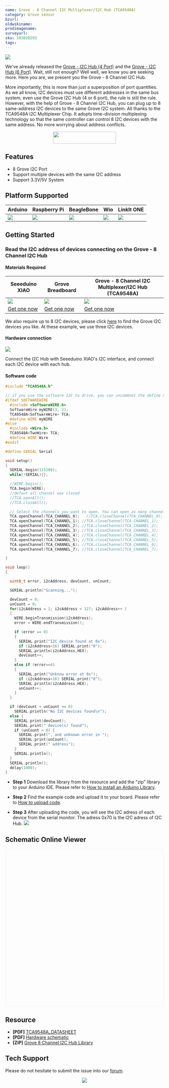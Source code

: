 ```yaml
---
name: Grove - 8 Channel I2C Multiplexer/I2C Hub (TCA9548A)
category: Grove sensor
bzurl: 
oldwikiname: 
prodimagename:
surveyurl: 
sku: 103020293
tags:
---
```



![](http://me.omgoooo.com:2022/SeeedDocument/Grove-8-Channel-I2C-Hub-TCA9548A-/-/raw/master/img/Grove-8-Channel-I2C-Hub-TCA9548A-wiki.jpg)


We've already released the [Grove - I2C Hub (4 Port)](https://www.seeedstudio.com/Grove-I2C-Hub.html) and the [Grove - I2C Hub (6 Port)](https://www.seeedstudio.com/Grove-I2C-Hub-6-Port-p-4349.html). Wait, still not enough? Well well, we know you are seeking more. Here you are, we present you the Grove - 8 Channel I2C Hub. 

More importantly, this is more than just a superposition of port quantities. As we all know, I2C devices must use different addresses in the same bus system, even use the Grove I2C Hub (4 or 6 port), the rule is still the rule. However, with the help of  Grove - 8 Channel I2C Hub, you can plug up to 8 same-address I2C devices to the same Grove I2C system. All thanks to the TCA9548A I2C Multiplexer Chip. It adopts time-division multiplexing technology so that the same controller can control 8 I2C devices with the same address. No more worrying about address conflicts. 

<p style="text-align:center"><a href="https://www.seeedstudio.com/Grove-8-Channel-I2C-Hub-TCA9548A-p-4398.html" target="_blank"><img src="https://github.com/SeeedDocument/wiki_english/raw/master/docs/images/get_one_now_small.png" width="200" height="38"  border=0 /></a></p> 

## Features

- 8 Grove I2C Port 
- Support multiple devices with the same I2C address
- Support 3.3V/5V System

## Platform Supported
| Arduino                                                                                             | Raspberry Pi                                                                                             | BeagleBone                                                                                      | Wio                                                                                               | LinkIt ONE                                                                                         |
|-----------------------------------------------------------------------------------------------------|----------------------------------------------------------------------------------------------------------|-------------------------------------------------------------------------------------------------|---------------------------------------------------------------------------------------------------|----------------------------------------------------------------------------------------------------|
| ![](https://raw.githubusercontent.com/SeeedDocument/wiki_english/master/docs/images/arduino_logo.jpg) | ![](https://raw.githubusercontent.com/SeeedDocument/wiki_english/master/docs/images/raspberry_pi_logo_n.jpg) | ![](https://raw.githubusercontent.com/SeeedDocument/wiki_english/master/docs/images/bbg_logo_n.jpg) | ![](https://raw.githubusercontent.com/SeeedDocument/wiki_english/master/docs/images/wio_logo_n.jpg) | ![](https://raw.githubusercontent.com/SeeedDocument/wiki_english/master/docs/images/linkit_logo_n.jpg) |

## Getting Started

### Read the I2C address of devices connecting on the Grove - 8 Channel I2C Hub

#### Materials Required

|Seeeduino XIAO|Grove Breadboard|Grove - 8 Channel I2C Multiplexer/I2C Hub (TCA9548A)|
|--------|-----------------------|------------|
|![](http://me.omgoooo.com:2022/SeeedDocument/Seeeduino-XIAO/-/raw/master/img/seeeduino-xiao-preview210x157.jpg)|![](http://me.omgoooo.com:2022/SeeedDocument/Grove-Breadboard/-/raw/master/img/103020232-integrate-preview210x157.jpg)|![](http://me.omgoooo.com:2022/SeeedDocument/Grove-8-Channel-I2C-Hub-TCA9548A-/-/raw/master/img/Grove-8-Channel-I2C-Hub-TCA9548A-thumbnail.jpg)|
|[Get one now](https://www.seeedstudio.com/Seeeduino-XIAO-Arduino-Microcontroller-SAMD21-Cortex-M0+-p-4426.html)|[Get one now](https://www.seeedstudio.com/Grove-Breadboard-p-4034.html)|[Get one now](https://www.seeedstudio.com/Grove-8-Channel-I2C-Hub-TCA9548A-p-4398.html)|

We also require up to 8 I2C devices, please click [here](https://www.seeedstudio.com/catalogsearch/result/?q=i2c) to find the Grove I2C devices you like.
At these example, we use three I2C devices.

#### Hardware connection

![](http://me.omgoooo.com:2022/SeeedDocument/Grove-8-Channel-I2C-Hub-TCA9548A-/-/raw/master/img/Grove-8-Channel-I2C-Hub-example.jpg)

Connect the I2C Hub with Seeeduino XIAO's I2C interface, and connect each I2C device with each hub.

#### Software code 
```C++
#include "TCA9548A.h"

// if you use the software I2C to drive, you can uncommnet the define SOFTWAREWIRE which in TCA9548A.h. 
#ifdef SOFTWAREWIRE
  #include <SoftwareWIRE.h>
  SoftwareWire myWIRE(3, 2);
  TCA9548A<SoftwareWire> TCA;
  #define WIRE myWIRE
#else   
  #include <Wire.h>
  TCA9548A<TwoWire> TCA;
  #define WIRE Wire
#endif

#define SERIAL Serial

void setup()
{
  SERIAL.begin(115200);
  while(!SERIAL){};

  //WIRE.begin();
  TCA.begin(WIRE);
  //defaut all channel was closed
  //TCA.openAll();
  //TCA.closeAll();

  // Select the channels you want to open. You can open as many channels as you want
  TCA.openChannel(TCA_CHANNEL_0);   //TCA.closeChannel(TCA_CHANNEL_0);
  TCA.openChannel(TCA_CHANNEL_1); //TCA.closeChannel(TCA_CHANNEL_1);
  TCA.openChannel(TCA_CHANNEL_2); //TCA.closeChannel(TCA_CHANNEL_2);
  TCA.openChannel(TCA_CHANNEL_3); //TCA.closeChannel(TCA_CHANNEL_3);
  TCA.openChannel(TCA_CHANNEL_4); //TCA.closeChannel(TCA_CHANNEL_4);
  TCA.openChannel(TCA_CHANNEL_5); //TCA.closeChannel(TCA_CHANNEL_5);
  TCA.openChannel(TCA_CHANNEL_6); //TCA.closeChannel(TCA_CHANNEL_6);
  TCA.openChannel(TCA_CHANNEL_7); //TCA.closeChannel(TCA_CHANNEL_7); 

}

void loop()
{

  uint8_t error, i2cAddress, devCount, unCount;

  SERIAL.println("Scanning...");

  devCount = 0;
  unCount = 0;
  for(i2cAddress = 1; i2cAddress < 127; i2cAddress++ )
  {
    WIRE.beginTransmission(i2cAddress);
    error = WIRE.endTransmission();

    if (error == 0)
    {
      SERIAL.print("I2C device found at 0x");
      if (i2cAddress<16) SERIAL.print("0");
      SERIAL.println(i2cAddress,HEX);
      devCount++;
    }
    else if (error==4)
    {
      SERIAL.print("Unknow error at 0x");
      if (i2cAddress<16) SERIAL.print("0");
      SERIAL.println(i2cAddress,HEX);
      unCount++;
    }    
  }

  if (devCount + unCount == 0)
    SERIAL.println("No I2C devices found\n");
  else {
    SERIAL.print(devCount);
    SERIAL.print(" device(s) found");
    if (unCount > 0) {
      SERIAL.print(", and unknown error in ");
      SERIAL.print(unCount);
      SERIAL.print(" address");
    }
    SERIAL.println();
  }
  SERIAL.println();
  delay(1000); 
}
```

- **Step 1** Download the library from the resource and add the "zip" library to your Arduino IDE. Please refer to [How to install an Arduino Library](http://wiki.seeedstudio.com/How_to_install_Arduino_Library/).


- **Step 2** Find the example code and upload it to your board. Please refer to [How to upload code](http://wiki.seeedstudio.com/Upload_Code/).


- **Step 3** After uploading the code, you will see the I2C adress of each device from the serial monitor. The adress 0x70 is the I2C adress of I2C Hub.
![](http://me.omgoooo.com:2022/SeeedDocument/Grove-8-Channel-I2C-Hub-TCA9548A-/-/raw/master/img/Grove-8-channel-I2C-Hub-test-result.png)

## Schematic Online Viewer

<div class="altium-ecad-viewer" data-project-src="http://me.omgoooo.com:2022/SeeedDocument/Grove-8-Channel-I2C-Hub-TCA9548A-/-/raw/master/document/Grove-8-Channel-I2C-Hub-Hardware-Schematic.zip?inline=false" style="border-radius: 0px 0px 4px 4px; height: 500px; border-style: solid; border-width: 1px; border-color: rgb(241, 241, 241); overflow: hidden; max-width: 1280px; max-height: 700px; box-sizing: border-box;" />
</div>

## Resource

 - **[PDF]** [TCA9548A_DATASHEET](http://me.omgoooo.com:2022/SeeedDocument/Grove-8-Channel-I2C-Hub-TCA9548A-/-/raw/master/document/TCA9548A_datasheet.pdf)
 - **[PDF]** [Hardware schematic](http://me.omgoooo.com:2022/SeeedDocument/Grove-8-Channel-I2C-Hub-TCA9548A-/-/raw/master/document/Grove-8-Channel-I2C-Hub-TCA9548A_v1.0_SCH_190814.pdf)
 - **[ZiP]** [Grove 8 Channel I2C Hub Library](http://me.omgoooo.com:2022/SeeedDocument/Grove-8-Channel-I2C-Hub-TCA9548A-/-/raw/master/document/Grove_8Channel_I2C_Hub_test_library.zip)



## Tech Support
Please do not hesitate to submit the issue into our [forum](https://forum.seeedstudio.com/).<br /><p style="text-align:center"><a href="https://www.seeedstudio.com/act-4.html?utm_source=wiki&utm_medium=wikibanner&utm_campaign=newproducts" target="_blank"><img src="https://github.com/SeeedDocument/Wiki_Banner/raw/master/new_product.jpg" /></a></p>